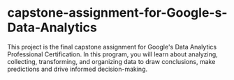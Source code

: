 # capstone-assignment-for-Google-s-Data-Analytics
This project is the final capstone assignment for Google's Data Analytics Professional Certification. In this program, you will learn about analyzing, collecting, transforming, and organizing data to draw conclusions, make predictions and drive informed decision-making.
